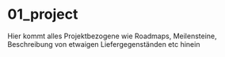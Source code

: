 # 01_project

Hier kommt alles Projektbezogene wie Roadmaps, Meilensteine, Beschreibung von etwaigen Liefergegenständen etc hinein